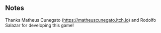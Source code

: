 ## Notes

Thanks Matheus Cunegato (https://matheuscunegato.itch.io) and Rodolfo Salazar for developing this game!


